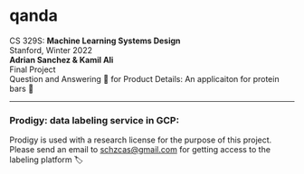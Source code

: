 # qanda
CS 329S: **Machine Learning Systems Design**<br>
Stanford, Winter 2022 <br>
**Adrian Sanchez & Kamil Ali** <br>
Final Project<br>
Question and Answering 🙋 for Product Details: An applicaiton for protein bars 🍫

---
### Prodigy: data labeling service in GCP:
Prodigy is used with a research license for the purpose of this project. <br>
Please send an email to schzcas@gmail.com for getting access to the labeling platform 🏷


